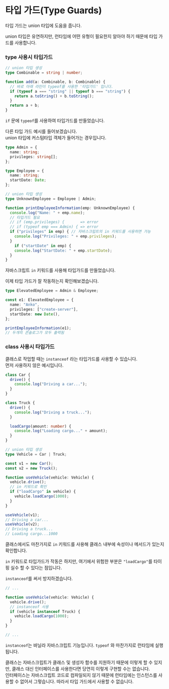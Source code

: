 # 타입 가드(Type Guards)

타입 가드는 union 타입에 도움을 줍니다.

union 타입은 유연하지만, 런타임에 어떤 유형이 필요한지 알아야 하기 때문에 타입 가드를 사용합니다.

### type 사용시 타입가드

```typescript
// union 타입 생성
type Combinable = string | number;

function add(a: Combinable, b: Combinable) {
  // 바로 아래 라인이 typeof를 사용한 '타입가드' 입니다.
  if (typeof a === "string" || typeof b === "string") {
    return a.toString() + b.toString();
  }
  return a + b;
}
```
`if` 문에 `typeof`를 사용하여 타입가드를 만들었습니다.  

다른 타입 가드 예시를 들어보겠습니다.  
union 타입에 커스텀타입 객체가 들어가는 경우입니다.
```typescript
type Admin = {
  name: string;
  privileges: string[];
};

type Employee = {
  name: string;
  startDate: Date;
};

// union 타입 생성
type UnknownEmployee = Employee | Admin;

function printEmployeeInformation(emp: UnknownEmployee) {
  console.log("Name: " + emp.name);
  // 타입가드 필요
  // if (emp.privileges) {       => error
  // if (typeof emp === Admin) { => error
  if ("privileges" in emp) { // 자바스크립트의 in 키워드를 사용하면 가능
    console.log("Privileges: " + emp.privileges);
  }
	if ("startDate" in emp) {
    console.log("StartDate: " + emp.startDate);
  }
}
```
자바스크립트 `in` 키워드를 사용해 타입가드를 만들었습니다.

이제 타입 가드가 잘 작동하는지 확인해보겠습니다.
```typescript
type ElevatedEmployee = Admin & Employee;

const e1: ElevatedEmployee = {
  name: "Anko",
  privileges: ["create-server"],
  startDate: new Date(),
};

printEmployeeInformation(e1);
// 두개의 콘솔로그가 모두 출력됨
```

### class 사용시 타입가드

클래스로 작업할 때는 `instanceof` 라는 타입가드를 사용할 수 있습니다.  
먼저 사용하지 않은 예시입니다.
```typescript
class Car {
  drive() {
    console.log("Driving a car...");
  }
}

class Truck {
  drive() {
    console.log("Driving a truck...");
  }

  loadCargo(amount: number) {
    console.log("Loading cargo..." + amount);
  }
}

// union 타입 생성
type Vehicle = Car | Truck;

const v1 = new Car();
const v2 = new Truck();

function useVehicle(vehicle: Vehicle) {
  vehicle.drive();
  // in 키워드로 확인
  if ("loadCargo" in vehicle) {
    vehicle.loadCargo(1000);
  }
}

useVehicle(v1);
// Driving a car...
useVehicle(v2);
// Driving a truck...
// Loading cargo...1000
```

클래스에서도 마찬가지로 `in` 키워드를 사용해 클래스 내부에 속성이나 메서드가 있는지 확인합니다.

`in` 키워드로 타입가드가 작동은 하지만, 여기에서 위험한 부분은 `"loadCargo"`를 타이핑 실수 할 수 있다는 점입니다.

`instanceof`를 써서 방지하겠습니다.

```typescript
// ...

function useVehicle(vehicle: Vehicle) {
  vehicle.drive();
  // instanceof 사용
  if (vehicle instanceof Truck) {
    vehicle.loadCargo(1000);
  }
}

// ...
```

`instanceof`는 바닐라 자바스크립트 기능입니다. `typeof` 와 마찬가지로 런타임에 실행됩니다.

클래스는 자바스크립트가 클래스 및 생성자 함수를 지원하기 때문에 이렇게 할 수 있지만, 클래스 대신 인터페이스를 사용한다면 당연히 이렇게 구현할 수는 없습니다.  
인터페이스는 자바스크립트 코드로 컴파일되지 않기 때문에 런타임에는 인스턴스를 사용할 수 없어서 그렇습니다. 따라서 타입 가드에서 사용할 수 없습니다.

<br/>